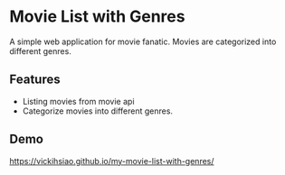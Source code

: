 # Movie List with Genres
A simple web application for movie fanatic. Movies are categorized into different genres. 

## Features
- Listing movies from movie api
- Categorize movies into different genres.

## Demo 
https://vickihsiao.github.io/my-movie-list-with-genres/
